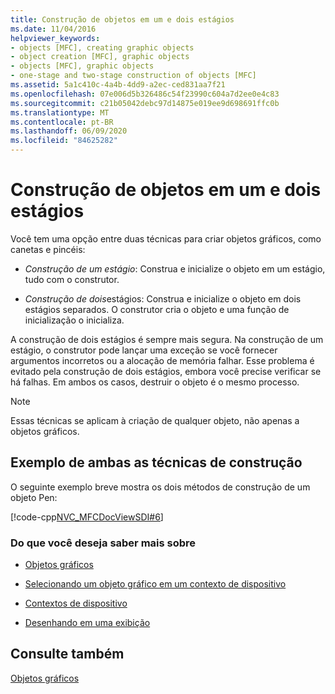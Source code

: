 ```yaml
---
title: Construção de objetos em um e dois estágios
ms.date: 11/04/2016
helpviewer_keywords:
- objects [MFC], creating graphic objects
- object creation [MFC], graphic objects
- objects [MFC], graphic objects
- one-stage and two-stage construction of objects [MFC]
ms.assetid: 5a1c410c-4a4b-4dd9-a2ec-ced831aa7f21
ms.openlocfilehash: 07e006d5b326486c54f23990c604a7d2ee0e4c83
ms.sourcegitcommit: c21b05042debc97d14875e019ee9d698691ffc0b
ms.translationtype: MT
ms.contentlocale: pt-BR
ms.lasthandoff: 06/09/2020
ms.locfileid: "84625282"
---
```

# <a name="one-stage-and-two-stage-construction-of-objects"></a>Construção de objetos em um e dois estágios

Você tem uma opção entre duas técnicas para criar objetos gráficos, como canetas e pincéis:

- *Construção de um estágio*: Construa e inicialize o objeto em um estágio, tudo com o construtor.

- *Construção de dois*estágios: Construa e inicialize o objeto em dois estágios separados. O construtor cria o objeto e uma função de inicialização o inicializa.

A construção de dois estágios é sempre mais segura. Na construção de um estágio, o construtor pode lançar uma exceção se você fornecer argumentos incorretos ou a alocação de memória falhar. Esse problema é evitado pela construção de dois estágios, embora você precise verificar se há falhas. Em ambos os casos, destruir o objeto é o mesmo processo.

> [!NOTE]
> Essas técnicas se aplicam à criação de qualquer objeto, não apenas a objetos gráficos.

## <a name="example-of-both-construction-techniques"></a>Exemplo de ambas as técnicas de construção

O seguinte exemplo breve mostra os dois métodos de construção de um objeto Pen:

[!code-cpp[NVC_MFCDocViewSDI#6](codesnippet/cpp/one-stage-and-two-stage-construction-of-objects_1.cpp)]

### <a name="what-do-you-want-to-know-more-about"></a>Do que você deseja saber mais sobre

- [Objetos gráficos](graphic-objects.md)

- [Selecionando um objeto gráfico em um contexto de dispositivo](selecting-a-graphic-object-into-a-device-context.md)

- [Contextos de dispositivo](device-contexts.md)

- [Desenhando em uma exibição](drawing-in-a-view.md)

## <a name="see-also"></a>Consulte também

[Objetos gráficos](graphic-objects.md)

